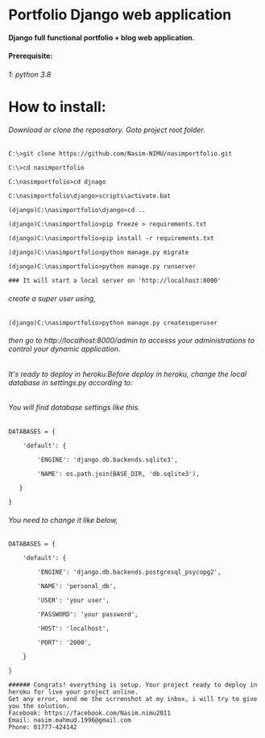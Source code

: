 # Portfolio Django web application
#### Django full functional portfolio + blog web application.


#### Prerequisite:
###### 1: python 3.8
# How to install:
###### Download or clone the reposatory. Goto project root folder.

```
C:\>git clone https://github.com/Nasim-NIMU/nasimportfolio.git

C:\>cd nasimportfolio

C:\nasimportfolio>cd djnago

C:\nasimportfolio\django>scripts\activate.bat

(django)C:\nasimportfolio\django>cd ..

(django)C:\nasimportfolio>pip freeze > requirements.txt

(django)C:\nasimportfolio>pip install -r requirements.txt

(django)C:\nasimportfolio>python manage.py migrate

(django)C:\nasimportfolio>python manage.py runserver
```

```
### It will start a local server on 'http://localhost:8000'
```

###### create a super user using,
```
(django)C:\nasimportfolio>python manage.py createsuperuser
```
###### then go to http://localhost:8000/admin to accesss your administrations to control your dynamic application.


###### It's ready to deploy in heroku.Before deploy in heroku, change the local database in settings.py according to:
###### You will find database settings like this.
```
DATABASES = {
    
    'default': {
        
        'ENGINE': 'django.db.backends.sqlite3',
        
        'NAME': os.path.join(BASE_DIR, 'db.sqlite3'),
   
   }

}
```

###### You need to change it like below,

```
DATABASES = {
    
    'default': {
        
        'ENGINE': 'django.db.backends.postgresql_psycopg2',
       
        'NAME': 'personal_db',
        
        'USER': 'your user',
        
        'PASSWORD': 'your password',
        
        'HOST': 'localhost',
        
        'PORT': '2000',
        
    }

}
```
```
###### Congrats! everything is setup. Your project ready to deploy in heroku for live your project online.
Get any error, send me the scrrenshot at my inbox, i will try to give you the solution.
Facebook: https://facebook.com/Nasim.nimu2011
Email: nasim.mahmud.1996@gmail.com
Phone: 01777-424142
```

